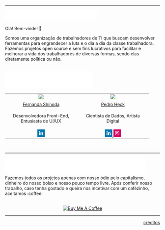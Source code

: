 <hr>
<img src="./logo.svg" alt="Capybara FePe's Logo" width="300px"/>

Olá! Bem-vinde! :wave:

Somos uma organização de trabalhadores de TI que buscam desenvolver ferramentas para engrandecer a luta e o dia a dia da classe trabalhadora. Fazemos projetos open source e sem fins lucrativos para facilitar e melhorar a vida dos trabalhadores de diversas formas, sendo elas diretamente política ou não.

<br>

<img src="./equipe.svg" alt="A equipe" />
<table>
  <tr>
    <th width="220px" align="center">
        <img class="avatar" src="https://avatars.githubusercontent.com/u/45886482?v=4" width="220px"/>
    </th>
    <th width="220px" align="center">
        <img class="avatar" src="https://avatars.githubusercontent.com/u/68083697?v=4" width="220px"/>
    </th>
  </tr>
  <tr>
    <td align="center">
        <a href="https://github.com/FShinoda" target="_blank">Fernanda Shinoda</a>
    </td align="center">
    <td align="center">
        <a href="https://github.com/pedroheck" target="_blank">Pedro Heck</a>
    </td align="center">
  </tr>
  <tr>
    <td align="center">
        <p>Desenvolvedora Front-End, Entusiasta de UI/UX</p>
    </td align="center">
    <td align="center" >
        <p>Cientista de Dados, Artista Digital</p>
    </td align="center">
  </tr>
  <tr>
    <td align="center">
      <a href="https://www.linkedin.com/in/fernanda-shinoda/" target="_blank">
        <img src="./linkedin.svg" alt="linkedin logo" width="24px" />
      </a>
    </td >
    <td align="center" >
      <a href="https://www.linkedin.com/in/pedro-heck/" target="_blank">
        <img src="./linkedin.svg" alt="linkedin logo" width="24px" />
      </a>
      <a href="https://www.instagram.com/pe_heck/" target="_blank">
        <img src="./instagram.svg" alt="instagram logo" width="24px" />
      </a>
    </td>
  </tr>
</table>
<br>
<hr>
<img src="./apoio.svg" alt="apoie os autores" />
Fazemos todos os projetos apenas com nosso ódio pelo capitalismo, dinheiro do nosso bolso e nosso pouco tempo livre. Após conferir nosso trabalho, caso tenha gostado e queira nos incetivar com um cafézinho, aceitamos :coffee:

<div align="center">
<br>

[![Buy Me A Coffee][badge-buy-me-a-coffee]][link-buy-me-a-coffee]
</div>

<hr>
<div align="right"> 
  <a href="https://github.com/capybara-fepe/.github/blob/main/profile/CREDITS.md" color="#fff" >créditos</a>
</div>


<!-- Vars -->
[share-linkedin-shield]: https://img.shields.io/badge/-share%20on%20linkedin-black?labelColor=222&logo=linkedin&logoColor=white&style=flat-square
[badge-buy-me-a-coffee]: https://img.shields.io/badge/Buy%20Me%20a%20Coffee-ffdd00?&logo=buy-me-a-coffee&logoColor=black&style=for-the-badge
[link-buy-me-a-coffee]: https://donate.stripe.com/6oE8yj3g4eBdeYM8ww
